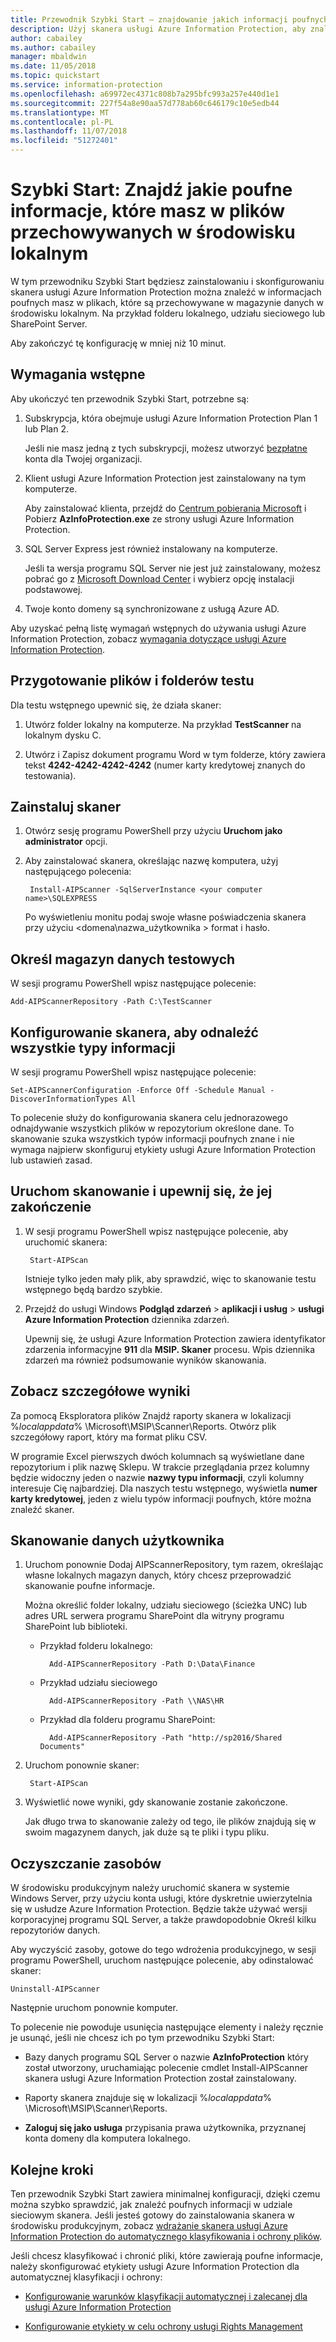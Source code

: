 ```yaml
---
title: Przewodnik Szybki Start — znajdowanie jakich informacji poufnych, masz w plików przechowywanych w środowisku lokalnym za pomocą skanera usługi Azure Information Protection
description: Użyj skanera usługi Azure Information Protection, aby znaleźć jakich informacji poufnych, masz w plików przechowywanych w środowisku lokalnym.
author: cabailey
ms.author: cabailey
manager: mbaldwin
ms.date: 11/05/2018
ms.topic: quickstart
ms.service: information-protection
ms.openlocfilehash: a69972ec4371c808b7a295bfc993a257e440d1e1
ms.sourcegitcommit: 227f54a8e90aa57d778ab60c646179c10e5edb44
ms.translationtype: MT
ms.contentlocale: pl-PL
ms.lasthandoff: 11/07/2018
ms.locfileid: "51272401"
---
```

# <a name="quickstart-find-what-sensitive-information-you-have-in-files-stored-on-premises"></a>Szybki Start: Znajdź jakie poufne informacje, które masz w plików przechowywanych w środowisku lokalnym

W tym przewodniku Szybki Start będziesz zainstalowaniu i skonfigurowaniu skanera usługi Azure Information Protection można znaleźć w informacjach poufnych masz w plikach, które są przechowywane w magazynie danych w środowisku lokalnym. Na przykład folderu lokalnego, udziału sieciowego lub SharePoint Server. 

Aby zakończyć tę konfigurację w mniej niż 10 minut.

## <a name="prerequisites"></a>Wymagania wstępne

Aby ukończyć ten przewodnik Szybki Start, potrzebne są:

1. Subskrypcja, która obejmuje usługi Azure Information Protection Plan 1 lub Plan 2.
    
    Jeśli nie masz jedną z tych subskrypcji, możesz utworzyć [bezpłatne](https://portal.office.com/Signup/Signup.aspx?OfferId=87dd2714-d452-48a0-a809-d2f58c4f68b7) konta dla Twojej organizacji.

2. Klient usługi Azure Information Protection jest zainstalowany na tym komputerze. 
    
    Aby zainstalować klienta, przejdź do [Centrum pobierania Microsoft](https://www.microsoft.com/en-us/download/details.aspx?id=53018) i Pobierz **AzInfoProtection.exe** ze strony usługi Azure Information Protection.
    
3. SQL Server Express jest również instalowany na komputerze.
    
    Jeśli ta wersja programu SQL Server nie jest już zainstalowany, możesz pobrać go z [Microsoft Download Center](https://www.microsoft.com/en-us/sql-server/sql-server-editions-express) i wybierz opcję instalacji podstawowej.

4. Twoje konto domeny są synchronizowane z usługą Azure AD.

Aby uzyskać pełną listę wymagań wstępnych do używania usługi Azure Information Protection, zobacz [wymagania dotyczące usługi Azure Information Protection](requirements.md).

## <a name="prepare-a-test-folder-and-file"></a>Przygotowanie plików i folderów testu

Dla testu wstępnego upewnić się, że działa skaner:

1. Utwórz folder lokalny na komputerze. Na przykład **TestScanner** na lokalnym dysku C.

2. Utwórz i Zapisz dokument programu Word w tym folderze, który zawiera tekst **4242-4242-4242-4242** (numer karty kredytowej znanych do testowania).

## <a name="install-the-scanner"></a>Zainstaluj skaner

1. Otwórz sesję programu PowerShell przy użyciu **Uruchom jako administrator** opcji.

2. Aby zainstalować skanera, określając nazwę komputera, użyj następującego polecenia:
    
        Install-AIPScanner -SqlServerInstance <your computer name>\SQLEXPRESS
    
    Po wyświetleniu monitu podaj swoje własne poświadczenia skanera przy użyciu \<domena\nazwa_użytkownika > format i hasło. 

## <a name="specify-your-test-data-store"></a>Określ magazyn danych testowych

W sesji programu PowerShell wpisz następujące polecenie:

    Add-AIPScannerRepository -Path C:\TestScanner

## <a name="configure-the-scanner-to-discover-all-information-types"></a>Konfigurowanie skanera, aby odnaleźć wszystkie typy informacji

W sesji programu PowerShell wpisz następujące polecenie:

    Set-AIPScannerConfiguration -Enforce Off -Schedule Manual -DiscoverInformationTypes All

To polecenie służy do konfigurowania skanera celu jednorazowego odnajdywanie wszystkich plików w repozytorium określone dane. To skanowanie szuka wszystkich typów informacji poufnych znane i nie wymaga najpierw skonfiguruj etykiety usługi Azure Information Protection lub ustawień zasad.

## <a name="start-the-scan-and-confirm-it-finished"></a>Uruchom skanowanie i upewnij się, że jej zakończenie

1. W sesji programu PowerShell wpisz następujące polecenie, aby uruchomić skanera:
    
        Start-AIPScan
    
    Istnieje tylko jeden mały plik, aby sprawdzić, więc to skanowanie testu wstępnego będą bardzo szybkie. 

2. Przejdź do usługi Windows **Podgląd zdarzeń** > **aplikacji i usług** > **usługi Azure Information Protection** dziennika zdarzeń. 
    
    Upewnij się, że usługi Azure Information Protection zawiera identyfikator zdarzenia informacyjne **911** dla **MSIP. Skaner** procesu. Wpis dziennika zdarzeń ma również podsumowanie wyników skanowania.

## <a name="see-detailed-results"></a>Zobacz szczegółowe wyniki

Za pomocą Eksploratora plików Znajdź raporty skanera w lokalizacji %*localappdata*% \Microsoft\MSIP\Scanner\Reports. Otwórz plik szczegółowy raport, który ma format pliku CSV.

W programie Excel pierwszych dwóch kolumnach są wyświetlane dane repozytorium i plik nazwę Sklepu. W trakcie przeglądania przez kolumny będzie widoczny jeden o nazwie **nazwy typu informacji**, czyli kolumny interesuje Cię najbardziej. Dla naszych testu wstępnego, wyświetla **numer karty kredytowej**, jeden z wielu typów informacji poufnych, które można znaleźć skaner.

## <a name="scan-your-own-data"></a>Skanowanie danych użytkownika

1. Uruchom ponownie Dodaj AIPScannerRepository, tym razem, określając własne lokalnych magazyn danych, który chcesz przeprowadzić skanowanie poufne informacje. 
    
    Można określić folder lokalny, udziału sieciowego (ścieżka UNC) lub adres URL serwera programu SharePoint dla witryny programu SharePoint lub biblioteki. 
    
    - Przykład folderu lokalnego:
        
            Add-AIPScannerRepository -Path D:\Data\Finance
    
    - Przykład udziału sieciowego
        
            Add-AIPScannerRepository -Path \\NAS\HR
    
    - Przykład dla folderu programu SharePoint:
        
            Add-AIPScannerRepository -Path "http://sp2016/Shared Documents"

2. Uruchom ponownie skaner:
    
        Start-AIPScan

3. Wyświetlić nowe wyniki, gdy skanowanie zostanie zakończone. 
    
    Jak długo trwa to skanowanie zależy od tego, ile plików znajdują się w swoim magazynem danych, jak duże są te pliki i typu pliku. 

## <a name="clean-up-resources"></a>Oczyszczanie zasobów

W środowisku produkcyjnym należy uruchomić skanera w systemie Windows Server, przy użyciu konta usługi, które dyskretnie uwierzytelnia się w usłudze Azure Information Protection. Będzie także używać wersji korporacyjnej programu SQL Server, a także prawdopodobnie Określ kilku repozytoriów danych. 

Aby wyczyścić zasoby, gotowe do tego wdrożenia produkcyjnego, w sesji programu PowerShell, uruchom następujące polecenie, aby odinstalować skaner:

    Uninstall-AIPScanner

Następnie uruchom ponownie komputer.

To polecenie nie powoduje usunięcia następujące elementy i należy ręcznie je usunąć, jeśli nie chcesz ich po tym przewodniku Szybki Start:

- Bazy danych programu SQL Server o nazwie **AzInfoProtection** który został utworzony, uruchamiając polecenie cmdlet Install-AIPScanner skanera usługi Azure Information Protection został zainstalowany. 

- Raporty skanera znajduje się w lokalizacji %*localappdata*% \Microsoft\MSIP\Scanner\Reports.

- **Zaloguj się jako usługa** przypisania prawa użytkownika, przyznanej konta domeny dla komputera lokalnego.


## <a name="next-steps"></a>Kolejne kroki

Ten przewodnik Szybki Start zawiera minimalnej konfiguracji, dzięki czemu można szybko sprawdzić, jak znaleźć poufnych informacji w udziale sieciowym skanera. Jeśli jesteś gotowy do zainstalowania skanera w środowisku produkcyjnym, zobacz [wdrażanie skanera usługi Azure Information Protection do automatycznego klasyfikowania i ochrony plików](deploy-aip-scanner.md).

Jeśli chcesz klasyfikować i chronić pliki, które zawierają poufne informacje, należy skonfigurować etykiety usługi Azure Information Protection dla automatycznej klasyfikacji i ochrony:

- [Konfigurowanie warunków klasyfikacji automatycznej i zalecanej dla usługi Azure Information Protection](configure-policy-classification.md)

- [Konfigurowanie etykiety w celu ochrony usługi Rights Management](configure-policy-protection.md)